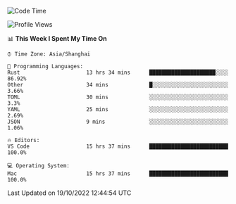 <!--START_SECTION:waka-->
![Code Time](http://img.shields.io/badge/Code%20Time-1%2C748%20hrs%202%20mins-blue)

![Profile Views](http://img.shields.io/badge/Profile%20Views-14-blue)

📊 **This Week I Spent My Time On** 

```text
⌚︎ Time Zone: Asia/Shanghai

💬 Programming Languages: 
Rust                     13 hrs 34 mins      █████████████████████░░░░   86.92% 
Other                    34 mins             █░░░░░░░░░░░░░░░░░░░░░░░░   3.66% 
TOML                     30 mins             ░░░░░░░░░░░░░░░░░░░░░░░░░   3.3% 
YAML                     25 mins             ░░░░░░░░░░░░░░░░░░░░░░░░░   2.69% 
JSON                     9 mins              ░░░░░░░░░░░░░░░░░░░░░░░░░   1.06%

🔥 Editors: 
VS Code                  15 hrs 37 mins      █████████████████████████   100.0%

💻 Operating System: 
Mac                      15 hrs 37 mins      █████████████████████████   100.0%

```


 Last Updated on 19/10/2022 12:44:54 UTC
<!--END_SECTION:waka-->

<!--![CodersRank](https://cr-skills-chart-widget.azurewebsites.net/api/api?username=BugenZhao&padding=16&tooltip=true&branding=false&sort-by-score=true&skills=Rust%2C%20Swift%2C%20C%2C%20TypeScript%2C%20Java%2C%20Go%2C%20Dart%2C%20C%2B%2B%2C%20Python%2C%20Assembly%2C%20Shell%2C%20Kotlin)-->
